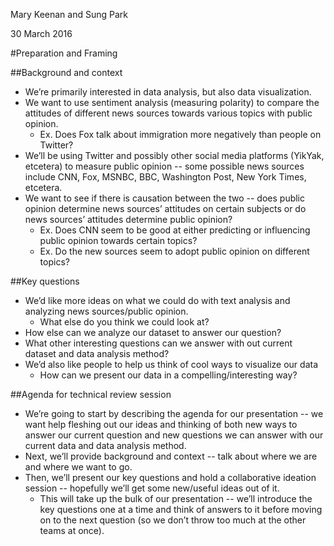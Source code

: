 Mary Keenan and Sung Park

30 March 2016

#Preparation and Framing

##Background and context
* We’re primarily interested in data analysis, but also data visualization.
* We want to use sentiment analysis (measuring polarity) to compare the attitudes of different news sources towards various topics with public opinion.
  * Ex. Does Fox talk about immigration more negatively than people on Twitter?
* We’ll be using Twitter and possibly other social media platforms (YikYak, etcetera) to measure public opinion -- some possible news sources include CNN, Fox, MSNBC, BBC, Washington Post, New York Times, etcetera.
* We want to see if there is causation between the two -- does public opinion determine news sources’ attitudes on certain subjects or do news sources’ attitudes determine public opinion?
  * Ex. Does CNN seem to be good at either predicting or influencing public opinion towards certain topics?
  * Ex. Do the new sources seem to adopt public opinion on different topics?


##Key questions
* We’d like more ideas on what we could do with text analysis and analyzing news sources/public opinion.
  * What else do you think we could look at?
* How else can we analyze our dataset to answer our question?
* What other interesting questions can we answer with out current dataset and data analysis method?
* We’d also like people to help us think of cool ways to visualize our data
  * How can we present our data in a compelling/interesting way?


##Agenda for technical review session
* We’re going to start by describing the agenda for our presentation -- we want help fleshing out our ideas and thinking of both new ways to answer our current question and new questions we can answer with our current data and data analysis method.
* Next, we’ll provide background and context -- talk about where we are and where we want to go.
* Then, we’ll present our key questions and hold a collaborative ideation session -- hopefully we’ll get some new/useful ideas out of it.
  * This will take up the bulk of our presentation -- we’ll introduce the key questions one at a time and think of answers to it before moving on to the next question (so we don’t throw too much at the other teams at once).
